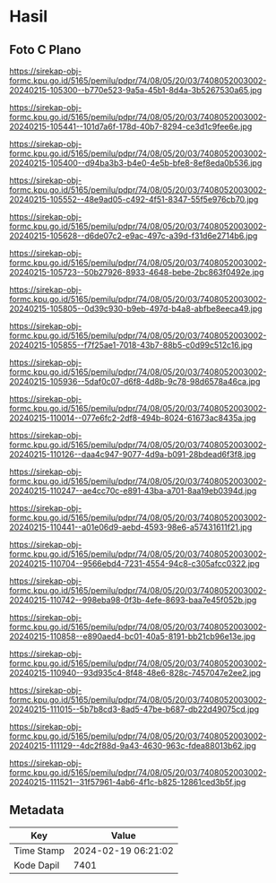# Hasil

## Foto C Plano

https://sirekap-obj-formc.kpu.go.id/5165/pemilu/pdpr/74/08/05/20/03/7408052003002-20240215-105300--b770e523-9a5a-45b1-8d4a-3b5267530a65.jpg

https://sirekap-obj-formc.kpu.go.id/5165/pemilu/pdpr/74/08/05/20/03/7408052003002-20240215-105441--101d7a6f-178d-40b7-8294-ce3d1c9fee6e.jpg

https://sirekap-obj-formc.kpu.go.id/5165/pemilu/pdpr/74/08/05/20/03/7408052003002-20240215-105400--d94ba3b3-b4e0-4e5b-bfe8-8ef8eda0b536.jpg

https://sirekap-obj-formc.kpu.go.id/5165/pemilu/pdpr/74/08/05/20/03/7408052003002-20240215-105552--48e9ad05-c492-4f51-8347-55f5e976cb70.jpg

https://sirekap-obj-formc.kpu.go.id/5165/pemilu/pdpr/74/08/05/20/03/7408052003002-20240215-105628--d6de07c2-e9ac-497c-a39d-f31d6e2714b6.jpg

https://sirekap-obj-formc.kpu.go.id/5165/pemilu/pdpr/74/08/05/20/03/7408052003002-20240215-105723--50b27926-8933-4648-bebe-2bc863f0492e.jpg

https://sirekap-obj-formc.kpu.go.id/5165/pemilu/pdpr/74/08/05/20/03/7408052003002-20240215-105805--0d39c930-b9eb-497d-b4a8-abfbe8eeca49.jpg

https://sirekap-obj-formc.kpu.go.id/5165/pemilu/pdpr/74/08/05/20/03/7408052003002-20240215-105855--f7f25ae1-7018-43b7-88b5-c0d99c512c16.jpg

https://sirekap-obj-formc.kpu.go.id/5165/pemilu/pdpr/74/08/05/20/03/7408052003002-20240215-105936--5daf0c07-d6f8-4d8b-9c78-98d6578a46ca.jpg

https://sirekap-obj-formc.kpu.go.id/5165/pemilu/pdpr/74/08/05/20/03/7408052003002-20240215-110014--077e6fc2-2df8-494b-8024-61673ac8435a.jpg

https://sirekap-obj-formc.kpu.go.id/5165/pemilu/pdpr/74/08/05/20/03/7408052003002-20240215-110126--daa4c947-9077-4d9a-b091-28bdead6f3f8.jpg

https://sirekap-obj-formc.kpu.go.id/5165/pemilu/pdpr/74/08/05/20/03/7408052003002-20240215-110247--ae4cc70c-e891-43ba-a701-8aa19eb0394d.jpg

https://sirekap-obj-formc.kpu.go.id/5165/pemilu/pdpr/74/08/05/20/03/7408052003002-20240215-110441--a01e06d9-aebd-4593-98e6-a57431611f21.jpg

https://sirekap-obj-formc.kpu.go.id/5165/pemilu/pdpr/74/08/05/20/03/7408052003002-20240215-110704--9566ebd4-7231-4554-94c8-c305afcc0322.jpg

https://sirekap-obj-formc.kpu.go.id/5165/pemilu/pdpr/74/08/05/20/03/7408052003002-20240215-110742--998eba98-0f3b-4efe-8693-baa7e45f052b.jpg

https://sirekap-obj-formc.kpu.go.id/5165/pemilu/pdpr/74/08/05/20/03/7408052003002-20240215-110858--e890aed4-bc01-40a5-8191-bb21cb96e13e.jpg

https://sirekap-obj-formc.kpu.go.id/5165/pemilu/pdpr/74/08/05/20/03/7408052003002-20240215-110940--93d935c4-8f48-48e6-828c-7457047e2ee2.jpg

https://sirekap-obj-formc.kpu.go.id/5165/pemilu/pdpr/74/08/05/20/03/7408052003002-20240215-111015--5b7b8cd3-8ad5-47be-b687-db22d49075cd.jpg

https://sirekap-obj-formc.kpu.go.id/5165/pemilu/pdpr/74/08/05/20/03/7408052003002-20240215-111129--4dc2f88d-9a43-4630-963c-fdea88013b62.jpg

https://sirekap-obj-formc.kpu.go.id/5165/pemilu/pdpr/74/08/05/20/03/7408052003002-20240215-111521--31f57961-4ab6-4f1c-b825-12861ced3b5f.jpg


## Metadata

| Key        | Value               |
| ---------- | ------------------- |
| Time Stamp | 2024-02-19 06:21:02 |
| Kode Dapil | 7401                |



